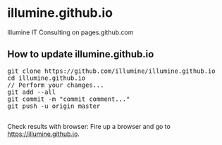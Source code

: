 # illumine.github.io
Illumine IT Consulting on pages.github.com

## How to update illumine.github.io

<pre>
git clone https://github.com/illumine/illumine.github.io
cd illumine.github.io
// Perform your changes...
git add --all
git commit -m "commit comment..."
git push -u origin master

</pre>
Check results with browser:
Fire up a browser and go to https://illumine.github.io.